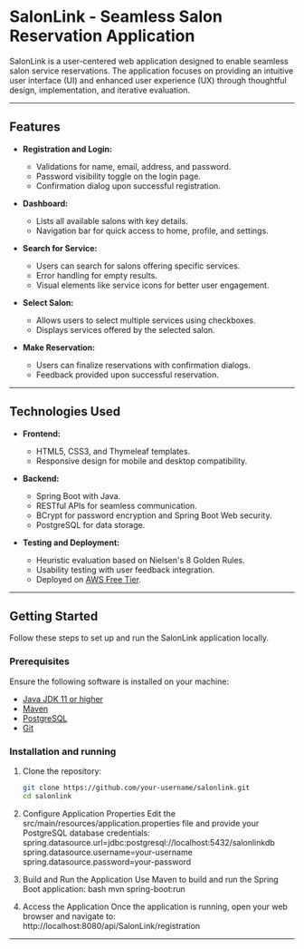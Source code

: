 # SalonLink - Seamless Salon Reservation Application

SalonLink is a user-centered web application designed to enable seamless salon service reservations. The application focuses on providing an intuitive user interface (UI) and enhanced user experience (UX) through thoughtful design, implementation, and iterative evaluation.

---

## Features
- **Registration and Login:**
  - Validations for name, email, address, and password.
  - Password visibility toggle on the login page.
  - Confirmation dialog upon successful registration.

- **Dashboard:**
  - Lists all available salons with key details.
  - Navigation bar for quick access to home, profile, and settings.

- **Search for Service:**
  - Users can search for salons offering specific services.
  - Error handling for empty results.
  - Visual elements like service icons for better user engagement.

- **Select Salon:**
  - Allows users to select multiple services using checkboxes.
  - Displays services offered by the selected salon.

- **Make Reservation:**
  - Users can finalize reservations with confirmation dialogs.
  - Feedback provided upon successful reservation.

---

## Technologies Used
- **Frontend:**
  - HTML5, CSS3, and Thymeleaf templates.
  - Responsive design for mobile and desktop compatibility.

- **Backend:**
  - Spring Boot with Java.
  - RESTful APIs for seamless communication.
  - BCrypt for password encryption and Spring Boot Web security.
  - PostgreSQL for data storage.

- **Testing and Deployment:**
  - Heuristic evaluation based on Nielsen's 8 Golden Rules.
  - Usability testing with user feedback integration.
  - Deployed on [AWS Free Tier](https://aws.amazon.com/free/).

---

## Getting Started
Follow these steps to set up and run the SalonLink application locally.

### Prerequisites

Ensure the following software is installed on your machine:

- [Java JDK 11 or higher](https://www.oracle.com/java/technologies/javase-downloads.html)
- [Maven](https://maven.apache.org/install.html)
- [PostgreSQL](https://www.postgresql.org/download/)
- [Git](https://git-scm.com/)


### Installation and running
1. Clone the repository:
   ```bash
   git clone https://github.com/your-username/salonlink.git
   cd salonlink
   
2. Configure Application Properties
Edit the src/main/resources/application.properties file and provide your PostgreSQL database credentials:
spring.datasource.url=jdbc:postgresql://localhost:5432/salonlinkdb
spring.datasource.username=your-username
spring.datasource.password=your-password

3. Build and Run the Application
Use Maven to build and run the Spring Boot application:
bash
mvn spring-boot:run

4. Access the Application
Once the application is running, open your web browser and navigate to:
http://localhost:8080/api/SalonLink/registration

---


